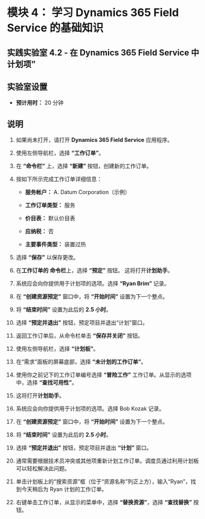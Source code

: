 ﻿---
lab:
    title: '实验室 4.2： 在 Dynamics 365 Field Service 中计划项'
    module: '模块 4： 学习 Dynamics 365 Field Service 的基础知识'
---

模块 4： 学习 Dynamics 365 Field Service 的基础知识
========================

## 实践实验室 4.2 - 在 Dynamics 365 Field Service 中计划项”

## 实验室设置

  - **预计用时：** 20 分钟
  
## 说明

1. 如果尚未打开，请打开 **Dynamics 365 Field Service** 应用程序。 

2. 使用左侧导航栏，选择 **“工作订单”**。

3. 在 **“命令栏”** 上，选择 **“新建”** 按钮，创建新的工作订单。

4. 按如下所示完成工作订单详细信息：

	- **服务帐户：** A. Datum Corporation（示例）

	- **工作订单类型：** 服务

	- **价目表：** 默认价目表

	- **应纳税：** 否

	- **主要事件类型：** 装置过热

5. 选择 **“保存”** 以保存更改。

6. 在**工作订单的** **命令栏**上，选择 **“预定”** 按钮。 这将打开**计划助手**。 

7. 系统应会向你提供用于计划项的选项。选择 **“Ryan Brim”** 记录。

8. 在 **“创建资源预定”** 窗口中，将 **“开始时间”** 设置为下一个整点。

9. 将 **“结束时间”** 设置为此后的 **2.5 小时**。 

10. 选择 **“预定并退出”** 按钮，预定项目并退出“计划”窗口。

11. 返回工作订单后，从命令栏单击 **“保存并关闭”** 按钮。 

12. 使用左侧导航栏，选择 **“计划板”**。

13. 在“需求”面板的屏幕底部，选择 **“未计划的工作订单”**。

14. 使用你之前记下的工作订单编号选择 **“冒险工作”** 工作订单。从显示的选项中，选择 **“查找可用性”**。 

15. 这将打开**计划助手**。

16. 系统应会向你提供用于计划项的选项。选择 Bob Kozak 记录。

17. 在 **“创建资源预定”** 窗口中，将 **“开始时间”** 设置为下一个整点。

18. 将 **“结束时间”** 设置为此后的 **2.5 小时**。 

19. 选择 **“预定并退出”** 按钮，预定项目并退出 **“计划”** 窗口。

20. 通常需要根据技术员冲突或其他项重新计划工作订单。调度员通过利用计划板可以轻松解决此问题。 

21. 单击计划板上的“搜索资源”框（位于“资源名称”列正上方），输入“Ryan”，找到今天稍后为 Ryan 计划的工作订单。 

22. 右键单击工作订单，从显示的菜单中，选择 **“替换资源”**，选择 **“查找替换”** 按钮。

